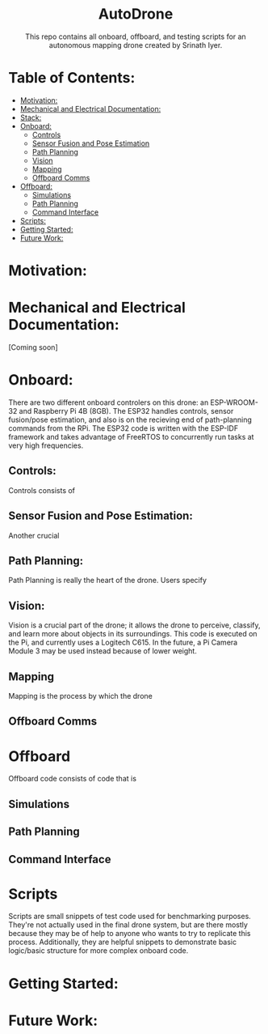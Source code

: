 <div align="center">

  <h1>AutoDrone</h1>
  
  <p>
    This repo contains all onboard, offboard, and testing scripts for an autonomous mapping drone created by Srinath Iyer. 
  </p>
  </div>



# Table of Contents:
- [Motivation:](#motivation)
- [Mechanical and Electrical Documentation:](#mechanical-and-electrical-documentation)
- [Stack:](#stack)
- [Onboard:](#onboard)
    - [Controls](#controls)
    - [Sensor Fusion and Pose Estimation](#sensor-fusion-and-pose-estimation)
    - [Path Planning](#path-planning)
    - [Vision](#vision)
    - [Mapping](#mapping)
    - [Offboard Comms](#offboard-comms)
- [Offboard:](#offboard)
    - [Simulations](#simulations)
    - [Path Planning](#path-planning-1)
    - [Command Interface](#command-interface)
- [Scripts:](#scripts)
- [Getting Started:](#getting-started)
- [Future Work:](#future-work)

# Motivation:

# Mechanical and Electrical Documentation:
[Coming soon]

# Onboard:

There are two different onboard controlers on this drone: an ESP-WROOM-32 and Raspberry Pi 4B (8GB). The ESP32 handles controls, sensor fusion/pose estimation, and also is on the recieving end of path-planning commands from the RPi. The ESP32 code is written with the ESP-IDF framework and takes advantage of FreeRTOS to concurrently run tasks at very high frequencies.

## Controls:

Controls consists of 

## Sensor Fusion and Pose Estimation:

Another crucial 

## Path Planning:

Path Planning is really the heart of the drone. Users specify

## Vision:

Vision is a crucial part of the drone; it allows the drone to perceive, classify, and learn more about objects in its surroundings. This code is executed on the Pi, and currently uses a Logitech C615. In the future, a Pi Camera Module 3 may be used instead because of lower weight.

## Mapping

Mapping is the process by which the drone 

## Offboard Comms


# Offboard

Offboard code consists of code that is 

## Simulations

## Path Planning

## Command Interface

# Scripts

Scripts are small snippets of test code used for benchmarking purposes. They're not actually used in the final drone system, but are there mostly because they may be of help to anyone who wants to try to replicate this process. Additionally, they are helpful snippets to demonstrate basic logic/basic structure for more complex onboard code.

# Getting Started:

# Future Work:


